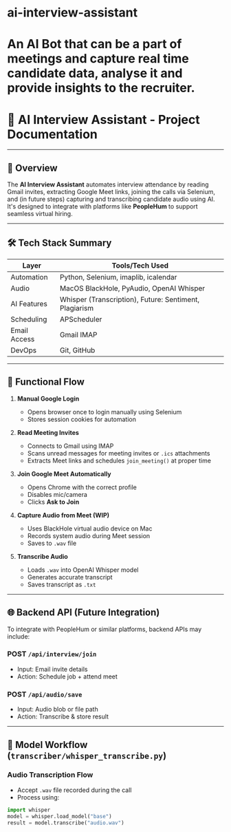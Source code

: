 # ai-interview-assistant
An AI Bot that can be a part of meetings and capture real time candidate data, analyse it and provide insights to the recruiter.
=======
# 📘 AI Interview Assistant - Project Documentation

---

## 📌 Overview

The **AI Interview Assistant** automates interview attendance by reading Gmail invites, extracting Google Meet links, joining the calls via Selenium, and (in future steps) capturing and transcribing candidate audio using AI. It's designed to integrate with platforms like **PeopleHum** to support seamless virtual hiring.

---

## 🛠️ Tech Stack Summary

| Layer         | Tools/Tech Used                                           |
|---------------|-----------------------------------------------------------|
| Automation    | Python, Selenium, imaplib, icalendar                      |
| Audio         | MacOS BlackHole, PyAudio, OpenAI Whisper                  |
| AI Features   | Whisper (Transcription), Future: Sentiment, Plagiarism   |
| Scheduling    | APScheduler                                               |
| Email Access  | Gmail IMAP                                                |
| DevOps        | Git, GitHub                                               |

---

## 🎯 Functional Flow

1. **Manual Google Login**  
   - Opens browser once to login manually using Selenium  
   - Stores session cookies for automation

2. **Read Meeting Invites**  
   - Connects to Gmail using IMAP  
   - Scans unread messages for meeting invites or `.ics` attachments  
   - Extracts Meet links and schedules `join_meeting()` at proper time

3. **Join Google Meet Automatically**  
   - Opens Chrome with the correct profile  
   - Disables mic/camera  
   - Clicks **Ask to Join**

4. **Capture Audio from Meet (WIP)**  
   - Uses BlackHole virtual audio device on Mac  
   - Records system audio during Meet session  
   - Saves to `.wav` file

5. **Transcribe Audio**  
   - Loads `.wav` into OpenAI Whisper model  
   - Generates accurate transcript  
   - Saves transcript as `.txt`

---

## 🌐 Backend API (Future Integration)

To integrate with PeopleHum or similar platforms, backend APIs may include:

### POST `/api/interview/join`
- Input: Email invite details  
- Action: Schedule job + attend meet

### POST `/api/audio/save`
- Input: Audio blob or file path  
- Action: Transcribe & store result

---

## 🎤 Model Workflow (`transcriber/whisper_transcribe.py`)

### Audio Transcription Flow

- Accept `.wav` file recorded during the call  
- Process using:
```python
import whisper
model = whisper.load_model("base")
result = model.transcribe("audio.wav")